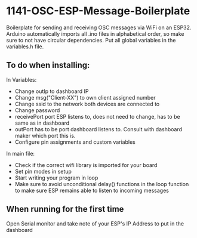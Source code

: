 # 1141-OSC-ESP-Message-Boilerplate
Boilerplate for sending and receiving OSC messages via WiFi on an ESP32.
Arduino automatically imports all .ino files in alphabetical order, so make sure to not have circular dependencies. Put all global variables in the variables.h file.

## To do when installing:
In Variables: 
- Change outIp to dashboard IP
- Change msg("Client-XX") to own client assigned number
- Change ssid to the network both devices are connected to
- Change password
- receivePort port ESP listens to, does not need to change, has to be same as in dashboard
- outPort has to be port dashboard listens to. Consult with dashboard maker which port this is.
- Configure pin assignments and custom variables

In main file:
- Check if the correct wifi library is imported for your board
- Set pin modes in setup
- Start writing your program in loop
- Make sure to avoid unconditional delay() functions in the loop function to make sure ESP remains able to listen to incoming messages

## When running for the first time
Open Serial monitor and take note of your ESP's IP Address to put in the dashboard
